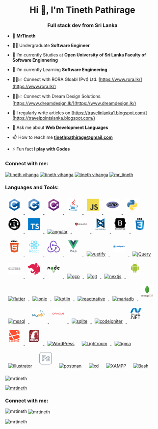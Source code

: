 <h1 align="center">Hi 👋, I'm Tineth Pathirage</h1>
<h3 align="center">Full stack dev from Sri Lanka</h3>

- 👦  **MrTineth**

- 👨‍🎓 Undergraduate **Software Engineer**

- 🌱 I’m currently Studies at **Open University of Sri Lanka Faculty of Software Enginnering**

- 🤝 I’m currently Learning **Software Engineering**

- 👨‍💼📈 Connect with RORA Gloabl (Pvt) Ltd.  [https://www.rora.lk/](https://www.rora.lk/)

- 👨‍💼📈 Connect with Dream Design Solutions.  [https://www.dreamdesign.lk/](https://www.dreamdesign.lk/)

- 📝 I regularly write articles on [https://travelinlanka1.blogspot.com/](https://travelpointslanka.blogspot.com/)

- 💬 Ask me about **Web Development Languages**

- 📫 How to reach me **tinethpathirage@gmail.com**

- ⚡ Fun fact **I play with Codes**


<h3 align="left">Connect with me:</h3>
<p align="left">
<a href="https://twitter.com/tineth vihanga" target="blank"><img align="center" src="https://raw.githubusercontent.com/rahuldkjain/github-profile-readme-generator/master/src/images/icons/Social/twitter.svg" alt="tineth vihanga" height="30" width="40" /></a>
<a href="https://www.linkedin.com/in/tineth-pathirage-11916a265/" target="blank"><img align="center" src="https://raw.githubusercontent.com/rahuldkjain/github-profile-readme-generator/master/src/images/icons/Social/linked-in-alt.svg" alt="tineth vihanga" height="30" width="40" /></a>
<a href="https://fb.com/tineth vihanga" target="blank"><img align="center" src="https://raw.githubusercontent.com/rahuldkjain/github-profile-readme-generator/master/src/images/icons/Social/facebook.svg" alt="tineth vihanga" height="30" width="40" /></a>
<a href="https://instagram.com/mr_tineth" target="blank"><img align="center" src="https://raw.githubusercontent.com/rahuldkjain/github-profile-readme-generator/master/src/images/icons/Social/instagram.svg" alt="mr_tineth" height="30" width="40" /></a>
</p>
<h3 align="left">Languages and Tools:</h3>
<p align="left">
<a href="https://www.cprogramming.com/" target="_blank" rel="noreferrer"> <img style="margin: 10px" src="https://raw.githubusercontent.com/devicons/devicon/master/icons/c/c-original.svg" alt="c" width="40" height="40"/> </a> <a href="https://www.w3schools.com/cpp/" target="_blank" rel="noreferrer"> <img style="margin: 10px" src="https://raw.githubusercontent.com/devicons/devicon/master/icons/cplusplus/cplusplus-original.svg" alt="cplusplus" width="40" height="40"/> </a> <a href="https://www.w3schools.com/cs/" target="_blank" rel="noreferrer"> <img style="margin: 10px" src="https://raw.githubusercontent.com/devicons/devicon/master/icons/csharp/csharp-original.svg" alt="csharp" width="40" height="40"/> </a> <a href="https://www.java.com" target="_blank" rel="noreferrer"> <img style="margin: 10px" src="https://raw.githubusercontent.com/devicons/devicon/master/icons/java/java-original.svg" alt="java" width="40" height="40"/> </a> <a href="https://developer.mozilla.org/en-US/docs/Web/JavaScript" target="_blank" rel="noreferrer"> <img style="margin: 10px" src="https://raw.githubusercontent.com/devicons/devicon/master/icons/javascript/javascript-original.svg" alt="javascript" width="40" height="40"/> </a> <a href="https://www.php.net" target="_blank" rel="noreferrer"> <img style="margin: 10px" src="https://raw.githubusercontent.com/devicons/devicon/master/icons/php/php-original.svg" alt="php" width="40" height="40"/> </a> <a href="https://www.python.org" target="_blank" rel="noreferrer"> <img style="margin: 10px" src="https://raw.githubusercontent.com/devicons/devicon/master/icons/python/python-original.svg" alt="python" width="40" height="40"/> </a>  <a href="https://www.rust-lang.org" target="_blank" rel="noreferrer"> <img style="margin: 10px" src="https://raw.githubusercontent.com/devicons/devicon/master/icons/rust/rust-plain.svg" alt="rust" width="40" height="40"/> </a> <a href="https://www.typescriptlang.org/" target="_blank" rel="noreferrer"> <img style="margin: 10px" src="https://raw.githubusercontent.com/devicons/devicon/master/icons/typescript/typescript-original.svg" alt="typescript" width="40" height="40"/> </a><a href="https://angular.io" target="_blank" rel="noreferrer"> <img style="margin: 10px" src="https://angular.io/assets/images/logos/angular/angular.svg" alt="angular" width="40" height="40"/> </a> <a href="https://angular.io" target="_blank" rel="noreferrer"> <img style="margin: 10px" src="https://raw.githubusercontent.com/devicons/devicon/master/icons/angularjs/angularjs-original-wordmark.svg" alt="angularjs" width="40" height="40"/> </a> <a href="https://backbonejs.org" target="_blank" rel="noreferrer"> <img style="margin: 10px" src="https://raw.githubusercontent.com/devicons/devicon/master/icons/backbonejs/backbonejs-original-wordmark.svg" alt="backbonejs" width="40" height="40"/> </a> <a href="https://getbootstrap.com" target="_blank" rel="noreferrer"> <img style="margin: 10px" src="https://raw.githubusercontent.com/devicons/devicon/master/icons/bootstrap/bootstrap-plain-wordmark.svg" alt="bootstrap" width="40" height="40"/> </a> <a href="https://www.w3schools.com/css/" target="_blank" rel="noreferrer"> <img style="margin: 10px" src="https://raw.githubusercontent.com/devicons/devicon/master/icons/css3/css3-original-wordmark.svg" alt="css3" width="40" height="40"/> </a> <a href="https://www.w3.org/html/" target="_blank" rel="noreferrer"> <img style="margin: 10px" src="https://raw.githubusercontent.com/devicons/devicon/master/icons/html5/html5-original-wordmark.svg" alt="html5" width="40" height="40"/> </a> <a href="https://reactjs.org/" target="_blank" rel="noreferrer"> <img style="margin: 10px" src="https://raw.githubusercontent.com/devicons/devicon/master/icons/react/react-original-wordmark.svg" alt="react" width="40" height="40"/> </a> <a href="https://redux.js.org" target="_blank" rel="noreferrer"> <img style="margin: 10px" src="https://raw.githubusercontent.com/devicons/devicon/master/icons/redux/redux-original.svg" alt="redux" width="40" height="40"/> </a> <a href="https://vuejs.org/" target="_blank" rel="noreferrer"> <img style="margin: 10px" src="https://raw.githubusercontent.com/devicons/devicon/master/icons/vuejs/vuejs-original-wordmark.svg" alt="vuejs" width="40" height="40"/> </a> <a href="https://vuetifyjs.com/en/" target="_blank" rel="noreferrer"> <img style="margin: 10px" src="https://bestofjs.org/logos/vuetify.svg" alt="vuetify" width="40" height="40"/> </a> <a href="https://webpack.js.org" target="_blank" rel="noreferrer"> <img style="margin: 10px" src="https://raw.githubusercontent.com/devicons/devicon/d00d0969292a6569d45b06d3f350f463a0107b0d/icons/webpack/webpack-original-wordmark.svg" alt="webpack" width="40" height="40"/> </a><a href="https://jquery.com/" target="_blank"><img style="margin: 10px" src="https://profilinator.rishav.dev/skills-assets/jquery.png" alt="jQuery" width="40" height="40" /></a>  <a href="https://expressjs.com" target="_blank" rel="noreferrer"> <img style="margin: 10px" src="https://raw.githubusercontent.com/devicons/devicon/master/icons/express/express-original-wordmark.svg" alt="express" width="40" height="40"/> </a> <a href="https://nestjs.com/" target="_blank" rel="noreferrer"> <img style="margin: 10px" src="https://raw.githubusercontent.com/devicons/devicon/master/icons/nestjs/nestjs-plain.svg" alt="nestjs" width="40" height="40"/> </a> <a href="https://nodejs.org" target="_blank" rel="noreferrer"> <img style="margin: 10px" src="https://raw.githubusercontent.com/devicons/devicon/master/icons/nodejs/nodejs-original-wordmark.svg" alt="nodejs" width="40" height="40"/> </a> <a href="https://cloud.google.com" target="_blank" rel="noreferrer"> <img style="margin: 10px" src="https://www.vectorlogo.zone/logos/google_cloud/google_cloud-icon.svg" alt="gcp" width="40" height="40"/> </a> <a href="https://git-scm.com/" target="_blank" rel="noreferrer"> <img style="margin: 10px" src="https://www.vectorlogo.zone/logos/git-scm/git-scm-icon.svg" alt="git" width="40" height="40"/> </a> <a href="https://nextjs.org/" target="_blank" rel="noreferrer"> <img style="margin: 10px" src="https://cdn.worldvectorlogo.com/logos/nextjs-2.svg" alt="nextjs" width="40" height="40"/> </a><a href="https://developer.android.com" target="_blank" rel="noreferrer"> <img style="margin: 10px" src="https://raw.githubusercontent.com/devicons/devicon/master/icons/android/android-original-wordmark.svg" alt="android" width="40" height="40"/> </a> <a href="https://flutter.dev" target="_blank" rel="noreferrer"> <img style="margin: 10px" src="https://www.vectorlogo.zone/logos/flutterio/flutterio-icon.svg" alt="flutter" width="40" height="40"/> </a> <a href="https://ionicframework.com" target="_blank" rel="noreferrer"> <img style="margin: 10px" src="https://upload.wikimedia.org/wikipedia/commons/d/d1/Ionic_Logo.svg" alt="ionic" width="40" height="40"/> </a> <a href="https://kotlinlang.org" target="_blank" rel="noreferrer"> <img style="margin: 10px" src="https://www.vectorlogo.zone/logos/kotlinlang/kotlinlang-icon.svg" alt="kotlin" width="40" height="40"/> </a> <a href="https://reactnative.dev/" target="_blank" rel="noreferrer"> <img style="margin: 10px" src="https://reactnative.dev/img/header_logo.svg" alt="reactnative" width="40" height="40"/> </a><a href="https://mariadb.org/" target="_blank" rel="noreferrer"> <img style="margin: 10px" src="https://www.vectorlogo.zone/logos/mariadb/mariadb-icon.svg" alt="mariadb" width="40" height="40"/> </a> <a href="https://www.mongodb.com/" target="_blank" rel="noreferrer"> <img style="margin: 10px" src="https://raw.githubusercontent.com/devicons/devicon/master/icons/mongodb/mongodb-original-wordmark.svg" alt="mongodb" width="40" height="40"/> </a> <a href="https://www.microsoft.com/en-us/sql-server" target="_blank" rel="noreferrer"> <img style="margin: 10px" src="https://www.svgrepo.com/show/303229/microsoft-sql-server-logo.svg" alt="mssql" width="40" height="40"/> </a> <a href="https://www.mysql.com/" target="_blank" rel="noreferrer"> <img style="margin: 10px" src="https://raw.githubusercontent.com/devicons/devicon/master/icons/mysql/mysql-original-wordmark.svg" alt="mysql" width="40" height="40"/> </a> <a href="https://www.oracle.com/" target="_blank" rel="noreferrer"> <img style="margin: 10px" src="https://raw.githubusercontent.com/devicons/devicon/master/icons/oracle/oracle-original.svg" alt="oracle" width="40" height="40"/> </a> <a href="https://www.sqlite.org/" target="_blank" rel="noreferrer"> <img style="margin: 10px" src="https://www.vectorlogo.zone/logos/sqlite/sqlite-icon.svg" alt="sqlite" width="40" height="40"/> </a><a href="https://codeigniter.com" target="_blank" rel="noreferrer"> <img style="margin: 10px" src="https://cdn.worldvectorlogo.com/logos/codeigniter.svg" alt="codeigniter" width="40" height="40"/> </a> <a href="https://dotnet.microsoft.com/" target="_blank" rel="noreferrer"> <img style="margin: 10px" src="https://raw.githubusercontent.com/devicons/devicon/master/icons/dot-net/dot-net-original-wordmark.svg" alt="dotnet" width="40" height="40"/> </a> <a href="https://laravel.com/" target="_blank" rel="noreferrer"> <img style="margin: 10px" src="https://raw.githubusercontent.com/devicons/devicon/master/icons/laravel/laravel-plain-wordmark.svg" alt="laravel" width="40" height="40"/> </a> <a href="https://rubyonrails.org" target="_blank" rel="noreferrer"> <img style="margin: 10px" src="https://raw.githubusercontent.com/devicons/devicon/master/icons/rails/rails-original-wordmark.svg" alt="rails" width="40" height="40"/> </a> <a href="https://wordpress.com/" target="_blank"><img style="margin: 10px" src="https://profilinator.rishav.dev/skills-assets/wordpress.png" alt="WordPress" width="40" height="40" /></a> <a href="https://www.adobe.com/products/photoshop-lightroom.html" target="_blank"><img  style="margin: 10px" src="https://profilinator.rishav.dev/skills-assets/lightroom.png" alt="Lightroom" width="40" height="40"/></a><a href="https://www.figma.com/" target="_blank" rel="noreferrer"> <img style="margin: 10px" src="https://www.vectorlogo.zone/logos/figma/figma-icon.svg" alt="figma" width="40" height="40"/> </a> <a href="https://www.adobe.com/in/products/illustrator.html" target="_blank" rel="noreferrer"> <img style="margin: 10px" src="https://www.vectorlogo.zone/logos/adobe_illustrator/adobe_illustrator-icon.svg" alt="illustrator" width="40" height="40"/> </a> <a href="https://www.photoshop.com/en" target="_blank" rel="noreferrer"> <img style="margin: 10px" src="https://raw.githubusercontent.com/devicons/devicon/master/icons/photoshop/photoshop-line.svg" alt="photoshop" width="40" height="40"/> </a> <a href="https://postman.com" target="_blank" rel="noreferrer"> <img style="margin: 10px" src="https://www.vectorlogo.zone/logos/getpostman/getpostman-icon.svg" alt="postman" width="40" height="40"/> </a> <a href="https://www.adobe.com/products/xd.html" target="_blank" rel="noreferrer"> <img style="margin: 10px" src="https://cdn.worldvectorlogo.com/logos/adobe-xd.svg" alt="xd" width="40" height="40"/> </a><a href="https://www.apachefriends.org/" target="_blank"><img style="margin: 10px" src="https://profilinator.rishav.dev/skills-assets/xampp.png" alt="XAMPP"  width="40" height="40" /></a> <a href="https://www.gnu.org/software/bash/" target="_blank"><img style="margin: 10px" src="https://profilinator.rishav.dev/skills-assets/gnu_bash-icon.svg" alt="Bash"  width="40" height="40" /></a>   </p>


<p align="left"> <img src="https://komarev.com/ghpvc/?username=mrtineth&label=Profile%20views&color=0e75b6&style=flat" alt="mrtineth" /> </p>

<p align="left"> <a href="https://github.com/ryo-ma/github-profile-trophy"><img src="https://github-profile-trophy.vercel.app/?username=mrtineth" alt="mrtineth" /></a> </p>

<h3 align="left">Connect with me:</h3>
<p align="left">
</p>

<p><img align="left" src="https://github-readme-stats.vercel.app/api/top-langs?username=mrtineth&show_icons=true&locale=en&layout=compact" alt="mrtineth" /></p>

<p>&nbsp;<img align="center" src="https://github-readme-stats.vercel.app/api?username=mrtineth&show_icons=true&locale=en" alt="mrtineth" /></p>

<p><img align="center" src="https://github-readme-streak-stats.herokuapp.com/?user=mrtineth&" alt="mrtineth" /></p>

